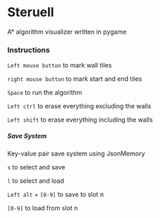 # Steruell
A* algorithm visualizer written in pygame

### Instructions

`Left mouse button` to mark wall tiles

`right mouse button` to mark start and end tiles

`Space` to run the algorithm

`Left ctrl` to erase everything excluding the walls

`Left shift` to erase everything including the walls

##### Save System

Key-value pair save system using JsonMemory

`s` to select and save

`l` to select and load

`Left alt` + `[0-9]` to save to slot n

`[0-9]` to load from slot n